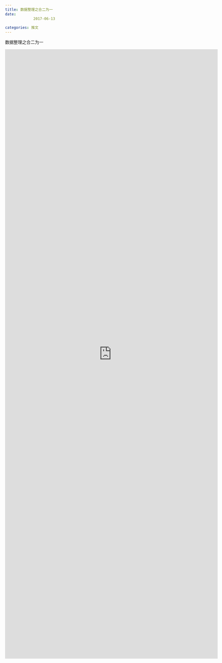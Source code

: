 ```yaml
---
title: 数据整理之合二为一
date: 
             2017-06-13
            
categories: 推文
---
```

数据整理之合二为一<!--more-->
<iframe src="http://202.114.234.173:8669/appbbs/Stata_Article/@数据整理之合二为一.htm" width="700px" height="2000px" scrolling="auto" frameborder=0 ></iframe>